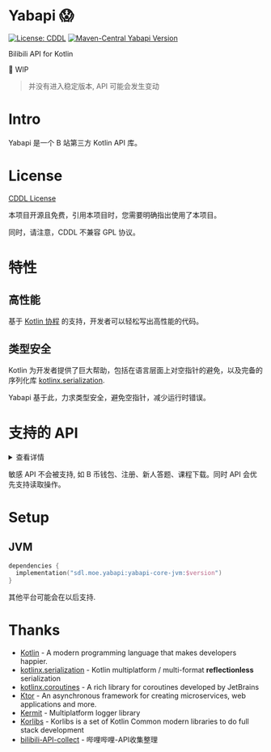 # <h1>Yabapi 😱</h1>

[![License: CDDL](https://img.shields.io/badge/license-CDDL-%233778b4)](https://opensource.org/licenses/cddl1.txt)
[![Maven-Central Yabapi Version](https://img.shields.io/maven-central/v/moe.sdl.yabapi/yabapi-core-jvm)](https://repo1.maven.org/maven2/moe/sdl/yabapi/)

Bilibili API for Kotlin

🔧 WIP

> 并没有进入稳定版本, API 可能会发生变动

# Intro

Yabapi 是一个 B 站第三方 Kotlin API 库。

# License

[CDDL License](https://github.com/SDLMoe/Yabapi/blob/kotlin-mt/LICENSE)

本项目开源且免费，引用本项目时，您需要明确指出使用了本项目。

同时，请注意，CDDL 不兼容 GPL 协议。

# 特性

## 高性能

基于 [Kotlin 协程](https://github.com/Kotlin/kotlinx.coroutines) 的支持，开发者可以轻松写出高性能的代码。

## 类型安全

Kotlin 为开发者提供了巨大帮助，包括在语言层面上对空指针的避免，以及完备的序列化库 [kotlinx.serialization](https://github.com/Kotlin/kotlinx.serialization).

Yabapi 基于此，力求类型安全，避免空指针，减少运行时错误。

# 支持的 API

<details>
<summary>查看详情</summary>

- 登录
    - [X] 图形验证码获取 (验证需通过 [geetest-validator](https://github.com/kuresaru/geetest-validator))
    - [X] Web 登录
        - [X] Cookie
        - [X] 密码登录
            - [ ] Native 平台的 RSA 支持
        - [X] 扫码登录
        - [ ] 短信登录
    - [ ] APP / TV?
- 关系
    - [X] 查询粉丝
    - [X] 查询关注
    - [X] 查询特别关注
    - [X] 批量查询
    - [X] 关注/悄悄关注/拉黑 及取消操作
    - [X] 批量操作 (仅关注/拉黑)
    - [X] 查询关系
- 信息获取
    - [X] 个人基本信息
    - [X] 硬币状态及花费历史
    - [X] 每日经验值奖励获取
    - [X] 大会员状态
    - [X] 实名状态
    - [X] 昵称是否可用
- 视频
    - [X] 基本信息
    - [X] 在线人数
    - [X] 高能进度条
    - [X] Tags
    - [X] 分P
    - [X] 所属合集
    - [X] 点赞/投币/收藏/一键三连 及 状态查询
    - [X] 全清晰度(8K/4K/1080P+) 音视频流获取
        - [ ] 下载?
- 直播
    - [X] 获取信息
    - [X] 建立 WebSocket 连接
      - [X] 发送 认证包 & 心跳包
      - [X] 接收 认证回应 & 心跳回应
      - [X] 接收 普通包 & 解析
        - [X] 礼物连发
        - [X] 弹幕信息
        - [X] 舰长特效
        - [X] 上舰信息
        - [X] 高能榜变化 V1, V2
        - [X] 高能榜TOP3 变化
        - [X] 登上热门 V1, V2
        - [X] 房间信息变化(标题更改)
        - [X] 房间实时信息(粉丝, 粉丝团)
        - [X] 交互信息
        - [X] 交互游戏信息
        - [X] 直播活动页面信息
        - [X] 广播信息
        - [X] SuperChat 进场/发送/删除
          - [X] 日语样式
        - [X] 续费/开通舰长提示
        - [X] 活动 banner 显示
        - [X] 抽奖 开始/结束/审核/获奖
    - [X] 直播視頻流 全分辨率獲取
      - [ ] 下載?
- 表情
    - [X] 获取表情列表
- 时间
    - [X] 获取服务器时间戳
- Cookie 存储
    - [X] 提供 FileCookieStorage (基于 Ktor AcceptAllCookies, 以及 [korio](https://github.com/korlibs/korio) 的 VfsFile)

</details>

敏感 API 不会被支持, 如 B 币钱包、注册、新人答题、课程下载。同时 API 会优先支持读取操作。

# Setup

## JVM

```kotlin
dependencies {
  implementation("sdl.moe.yabapi:yabapi-core-jvm:$version")
}
```

其他平台可能会在以后支持.

# Thanks

- [Kotlin](https://github.com/JetBrains/kotlin) - A modern programming language that makes developers happier.
- [kotlinx.serialization](https://github.com/Kotlin/kotlinx.serialization) - Kotlin multiplatform / multi-format
  **reflectionless** serialization
- [kotlinx.coroutines](https://github.com/Kotlin/kotlinx.coroutines) -  A rich library for coroutines developed by JetBrains
- [Ktor](https://github.com/ktorio/ktor) - An asynchronous framework for creating microservices, web applications and
  more.
- [Kermit](https://github.com/touchlab/Kermit) - Multiplatform logger library
- [Korlibs](https://docs.korge.org/) - Korlibs is a set of Kotlin Common modern libraries to do full stack development
- [bilibili-API-collect](https://github.com/SocialSisterYi/bilibili-API-collect) - 哔哩哔哩-API收集整理
